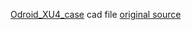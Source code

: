 [Odroid_XU4_case](https://github.com/Swarm-IITKgp/DocumentationSwarm/tree/master/Technical/Mechanical/Odroid_XU4_Case) cad file [original source](https://www.thingiverse.com/thing:1192297/files)
